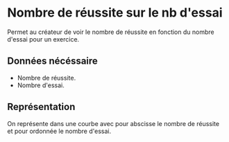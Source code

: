 # Nombre de réussite sur le nb d'essai

Permet au créateur de voir le nombre de réussite en fonction du nombre d'essai pour un exercice.

## Données nécéssaire

* Nombre de réussite.
* Nombre d'essai.

## Représentation

On représente dans une courbe avec pour abscisse le nombre de réussite et pour ordonnée le nombre d'essai.

<!--- 
Author : Jordan
Validator :
-->